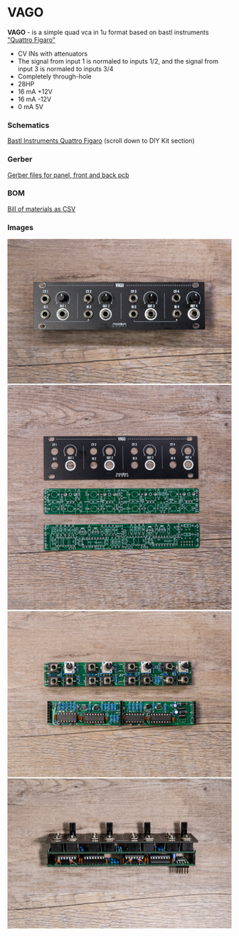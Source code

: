 <h1>VAGO</h1>

**VAGO** - is a simple quad vca in 1u format based on bastl instruments ["Quattro Figaro"](https://bastl-instruments.com/eurorack/modules/quattro-figaro)

* CV INs with attenuators
* The signal from input 1 is normaled to inputs 1/2, and the signal from input 3 is normaled to inputs 3/4
* Completely through-hole
* 28HP    
* 16 mA +12V
* 16 mA -12V
* 0 mA 5V

<h3>Schematics</h3>

[Bastl Instruments Quattro Figaro](https://bastl-instruments.com/eurorack/modules/quattro-figaro) (scroll down to DIY Kit section)

<h3>Gerber</h3>

[Gerber files for panel, front and back pcb](gerber/)

<h3>BOM</h3>

[Bill of materials as CSV](BOM____VAGO_2020-09-03_22-37-59.csv)


<h3>Images</h3>

![maasijam vago output module](images/DSC03323.jpg)
![maasijam vago output module](images/DSC03322.jpg)
![maasijam vago output module](images/DSC03325.jpg)
![maasijam vago output module](images/DSC03329.jpg)
